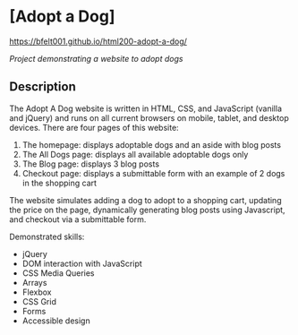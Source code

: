 # [Adopt a Dog]
https://bfelt001.github.io/html200-adopt-a-dog/

*Project demonstrating a website to adopt dogs*

## Description

The Adopt A Dog website is written in HTML, CSS, and JavaScript (vanilla and jQuery) and runs 
on all current browsers on mobile, tablet, and desktop devices. There are four pages of this website:
1. The homepage: displays adoptable dogs and an aside with blog posts
2. The All Dogs page: displays all available adoptable dogs only
3. The Blog page: displays 3 blog posts
4. Checkout page: displays a submittable form with an example of 2 dogs in the shopping cart

The website simulates adding a dog to adopt to a shopping cart, updating the price on the page, 
dynamically generating blog posts using Javascript, and checkout via a submittable form. 

Demonstrated skills:

* jQuery
* DOM interaction with JavaScript
* CSS Media Queries
* Arrays
* Flexbox
* CSS Grid
* Forms
* Accessible design


